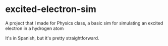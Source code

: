 # excited-electron-sim
A project that I made for Physics class, a basic sim for simulating an excited electron in a hydrogen atom

It's in Spanish, but it's pretty straightforward.
